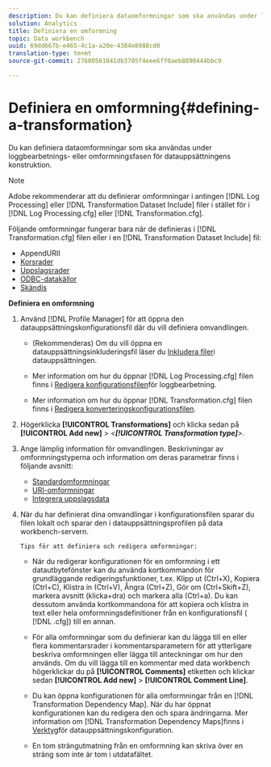 ```yaml
---
description: Du kan definiera dataomformningar som ska användas under loggbearbetnings- eller omformningsfasen för datauppsättningens konstruktion.
solution: Analytics
title: Definiera en omformning
topic: Data workbench
uuid: 69dd667b-e465-4c1a-a20e-4384e8988cd0
translation-type: tm+mt
source-git-commit: 27600561841db3705f4eee6ff0aeb8890444bbc9

---
```



# Definiera en omformning{#defining-a-transformation}

Du kan definiera dataomformningar som ska användas under loggbearbetnings- eller omformningsfasen för datauppsättningens konstruktion.

>[!NOTE]
>
>Adobe rekommenderar att du definierar omformningar i antingen [!DNL Log Processing] eller [!DNL Transformation Dataset Include] filer i stället för i [!DNL Log Processing.cfg] eller [!DNL Transformation.cfg].

Följande omformningar fungerar bara när de definieras i [!DNL Transformation.cfg] filen eller i en [!DNL Transformation Dataset Include] fil:

* [](../../../home/c-dataset-const-proc/c-data-trans/c-transf-types/c-uri-transf/c-appenduri.md#concept-a0df05dd958645bf8219fc7b0b675ee4)AppendURII
* [Korsrader](../../../home/c-dataset-const-proc/c-data-trans/c-transf-types/c-standard-transf/c-crossrows.md#concept-fcace08804f54db397ed631cc13ff4f2)
* [Uppslagsrader](../../../home/c-dataset-const-proc/c-data-trans/c-transf-types/c-standard-transf/c-lookuprows.md#concept-4bd9a1f13ee243e592a6a0008053134f)
* [ODBC-datakällor](../../../home/c-dataset-const-proc/c-log-proc-config-file/c-odbc-data-sources.md#concept-5f2cf635081d44beab826ef5ec8cf4e3)
* [Skändis](../../../home/c-dataset-const-proc/c-data-trans/c-transf-types/c-standard-transf/c-sessionize.md#concept-b1af95c8cba34b248f86de883d914bc0)

**Definiera en omformning**

1. Använd [!DNL Profile Manager] för att öppna den datauppsättningskonfigurationsfil där du vill definiera omvandlingen.

   * (Rekommenderas) Om du vill öppna en datauppsättningsinkluderingsfil läser du [Inkludera filer](../../../home/c-dataset-const-proc/c-dataset-inc-files/c-abt-dataset-inc-files.md)i datauppsättningen.
   * Mer information om hur du öppnar [!DNL Log Processing.cfg] filen finns i [Redigera konfigurationsfilen](../../../home/c-dataset-const-proc/c-log-proc-config-file/t-edit-log-proc-config-file.md#task-6a2fa1b735cb4eefad730f0a3a7858e5)för loggbearbetning.

   * Mer information om hur du öppnar [!DNL Transformation.cfg] filen finns i [Redigera konverteringskonfigurationsfilen](../../../home/c-dataset-const-proc/c-trans-config-file/t-edit-trans-config-file.md#task-cfef4142c1bf4437a669d1fdc75cabbc).

1. Högerklicka **[!UICONTROL Transformations]** och klicka sedan på **[!UICONTROL Add new]** > *&lt;**[!UICONTROL Transformation type]**>*.
1. Ange lämplig information för omvandlingen. Beskrivningar av omformningstyperna och information om deras parametrar finns i följande avsnitt:

   * [Standardomformningar](../../../home/c-dataset-const-proc/c-data-trans/c-transf-types/c-standard-transf/c-standard-transf.md#concept-25f4bdbf8fe74c4aaeb2fcd226243886)
   * [URI-omformningar](../../../home/c-dataset-const-proc/c-data-trans/c-transf-types/c-uri-transf/c-uri-transf.md#concept-2dfa0ffcd83d4fb69c1f42ad50dea125)
   * [Integrera uppslagsdata](../../../home/c-dataset-const-proc/c-data-trans/c-int-lookup-data/c-int-lookup-data.md#concept-08ff70769a464f50ab14299a344f05c7)

1. När du har definierat dina omvandlingar i konfigurationsfilen sparar du filen lokalt och sparar den i datauppsättningsprofilen på data workbench-servern.

       Tips för att definiera och redigera omformningar:
   
   * När du redigerar konfigurationen för en omformning i ett datautbytefönster kan du använda kortkommandon för grundläggande redigeringsfunktioner, t.ex. Klipp ut (Ctrl+X), Kopiera (Ctrl+C), Klistra in (Ctrl+V), Ångra (Ctrl+Z), Gör om (Ctrl+Skift+Z), markera avsnitt (klicka+dra) och markera alla (Ctrl+a). Du kan dessutom använda kortkommandona för att kopiera och klistra in text eller hela omformningsdefinitioner från en konfigurationsfil ( [!DNL .cfg]) till en annan.
   * För alla omformningar som du definierar kan du lägga till en eller flera kommentarsrader i kommentarsparametern för att ytterligare beskriva omformningen eller lägga till anteckningar om hur den används. Om du vill lägga till en kommentar med data workbench högerklickar du på **[!UICONTROL Comments]** etiketten och klickar sedan **[!UICONTROL Add new]** > **[!UICONTROL Comment Line]**.

   * Du kan öppna konfigurationen för alla omformningar från en [!DNL Transformation Dependency Map]. När du har öppnat konfigurationen kan du redigera den och spara ändringarna. Mer information om [!DNL Transformation Dependency Maps]finns i [Verktyg](../../../home/c-dataset-const-proc/c-dataset-config-tools/c-dataset-config-tools.md#concept-6e058b7691834cf79dcfd1573f78d4f5)för datauppsättningskonfiguration.

   * En tom strängutmatning från en omformning kan skriva över en sträng som inte är tom i utdatafältet.

